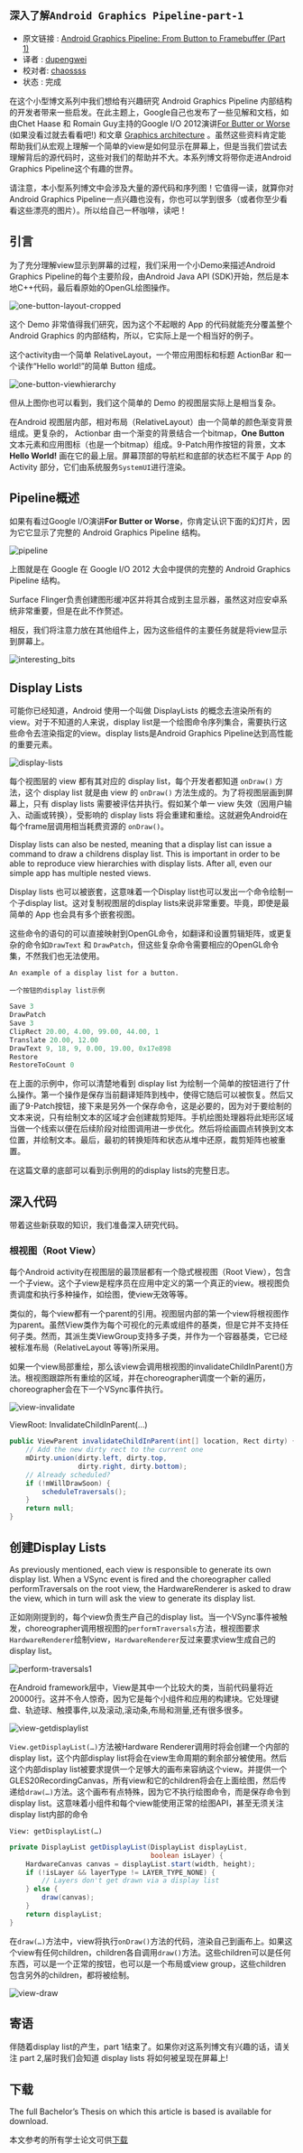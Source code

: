 `深入了解Android Graphics Pipeline-part-1`
---


* 原文链接 : [Android Graphics Pipeline: From Button to Framebuffer (Part 1)](https://blog.inovex.de/android-graphics-pipeline-from-button-to-framebuffer-part-1/)
* 译者 : [dupengwei](https://github.com/dupengwei) 
* 校对者: [chaossss](https://github.com/chaossss)   
* 状态 :  完成 



在这个小型博文系列中我们想给有兴趣研究 Android Graphics Pipeline 内部结构的开发者带来一些启发。在此主题上，Google自己也发布了一些见解和文档，如由Chet Haase 和 Romain Guy主持的Google I/O 2012演讲[For Butter or Worse](https://www.youtube.com/watch?v=Q8m9sHdyXnE) (如果没看过就去看看吧!) 和文章 [Graphics architecture](http://source.android.com/devices/graphics/architecture.html) 。虽然这些资料肯定能帮助我们从宏观上理解一个简单的view是如何显示在屏幕上，但是当我们尝试去理解背后的源代码时，这些对我们的帮助并不大。本系列博文将带你走进Android Graphics Pipeline这个有趣的世界。

请注意，本小型系列博文中会涉及大量的源代码和序列图！它值得一读，就算你对Android Graphics Pipeline一点兴趣也没有，你也可以学到很多（或者你至少看看这些漂亮的图片）。所以给自己一杯咖啡，读吧！

## 引言

为了充分理解view显示到屏幕的过程，我们采用一个小Demo来描述Android Graphics Pipeline的每个主要阶段，由Android Java API (SDK)开始，然后是本地C++代码，最后看原始的OpenGL绘图操作。


![one-button-layout-cropped](http://img.my.csdn.net/uploads/201504/09/1428538541_6558.png)

这个 Demo 非常值得我们研究，因为这个不起眼的 App 的代码就能充分覆盖整个 Android Graphics 的内部结构，所以，它实际上是一个相当好的例子。

这个activity由一个简单 RelativeLayout，一个带应用图标和标题 ActionBar 和一个读作“Hello world!”的简单 Button 组成。

![one-button-viewhierarchy](http://img.my.csdn.net/uploads/201504/09/1428538541_8737.png)

但从上图你也可以看到，我们这个简单的 Demo 的视图层实际上是相当复杂。

在Android 视图层内部，相对布局（RelativeLayout）由一个简单的颜色渐变背景组成。更复杂的， Actionbar 由一个渐变的背景结合一个bitmap，**One Button** 文本元素和应用图标（也是一个bitmap）组成。9-Patch用作按钮的背景，文本 **Hello World!** 画在它的最上层。屏幕顶部的导航栏和底部的状态栏不属于 App 的 Activity 部分，它们由系统服务`SystemUI`进行渲染。

## Pipeline概述

如果有看过Google I/O演讲**For Butter or Worse**，你肯定认识下面的幻灯片，因为它它显示了完整的 Android Graphics Pipeline 结构。

![pipeline](http://img.my.csdn.net/uploads/201504/09/1428538607_4861.png)

上图就是在 Google 在 Google I/O 2012 大会中提供的完整的 Android Graphics Pipeline 结构。

Surface Flinger负责创建图形缓冲区并将其合成到主显示器，虽然这对应安卓系统非常重要，但是在此不作赘述。

相反，我们将注意力放在其他组件上，因为这些组件的主要任务就是将view显示到屏幕上。

![interesting_bits](http://img.my.csdn.net/uploads/201504/09/1428538541_4202.png)

## Display Lists

可能你已经知道，Android 使用一个叫做 DisplayLists 的概念去渲染所有的view。对于不知道的人来说，display list是一个绘图命令序列集合，需要执行这些命令去渲染指定的view。display lists是Android Graphics Pipeline达到高性能的重要元素。


![display-lists](http://img.my.csdn.net/uploads/201504/09/1428538540_9146.png)

每个视图层的 view 都有其对应的 display list，每个开发者都知道 `onDraw()` 方法，这个 display list 就是由 view 的 `onDraw()` 方法生成的。为了将视图层画到屏幕上，只有 display lists 需要被评估并执行。假如某个单一 view 失效（因用户输入、动画或转换），受影响的 display lists 将会重建和重绘。这就避免Android在每个frame层调用相当耗费资源的 `onDraw()`。

Display lists can also be nested, meaning that a display list can issue a command to draw a childrens display list. This is important in order to be able to reproduce view hierarchies with display lists. After all, even our simple app has multiple nested views.

Display lists 也可以被嵌套，这意味着一个Display list也可以发出一个命令绘制一个子display list。这对复制视图层的display lists来说非常重要。毕竟，即使是最简单的 App 也会具有多个嵌套视图。

这些命令的语句的可以直接映射到OpenGL命令，如翻译和设置剪辑矩阵，或更复杂的命令如`DrawText` 和 `DrawPatch`，但这些复杂命令需要相应的OpenGL命令集，不然我们也无法使用。

`An example of a display list for a button.`

`一个按钮的display list示例`

```java
Save 3
DrawPatch
Save 3
ClipRect 20.00, 4.00, 99.00, 44.00, 1
Translate 20.00, 12.00
DrawText 9, 18, 9, 0.00, 19.00, 0x17e898
Restore
RestoreToCount 0
```

在上面的示例中，你可以清楚地看到 display list 为绘制一个简单的按钮进行了什么操作。第一个操作是保存当前翻译矩阵到栈中，使得它随后可以被恢复。然后又画了9-Patch按钮，接下来是另外一个保存命令，这是必要的，因为对于要绘制的文本来说，只有绘制文本的区域才会创建裁剪矩阵。手机绘图处理器将此矩形区域当做一个线索以便在后续阶段对绘图调用进一步优化。然后将绘画圆点转换到文本位置，并绘制文本。最后，最初的转换矩阵和状态从堆中还原，裁剪矩阵也被重置。

在这篇文章的底部可以看到示例用的的display lists的完整日志。

## 深入代码

带着这些新获取的知识，我们准备深入研究代码。

### 根视图（Root View）

每个Android activity在视图层的最顶层都有一个隐式根视图（Root View），包含一个子view。这个子view是程序员在应用中定义的第一个真正的view。根视图负责调度和执行多种操作，如绘图，使view无效等等。

类似的，每个view都有一个parent的引用。视图层内部的第一个view将根视图作为parent。虽然View类作为每个可视化的元素或组件的基类，但是它并不支持任何子类。然而，其派生类ViewGroup支持多子类，并作为一个容器基类，它已经被标准布局（RelativeLayout 等等)所采用。

如果一个view局部重绘，那么该view会调用根视图的invalidateChildInParent()方法。根视图跟踪所有重绘的区域，并在choreographer调度一个新的遍历，choreographer会在下一个VSync事件执行。

![view-invalidate](http://img.my.csdn.net/uploads/201504/09/1428538608_9350.png)

ViewRoot: InvalidateChildInParent(…)

```java
public ViewParent invalidateChildInParent(int[] location, Rect dirty) {
    // Add the new dirty rect to the current one
    mDirty.union(dirty.left, dirty.top, 
                 dirty.right, dirty.bottom);
    // Already scheduled?
    if (!mWillDrawSoon) {
        scheduleTraversals();
    }
    return null;
}
```

## 创建Display Lists

As previously mentioned, each view is responsible to generate its own display list. When a VSync event is fired and the choreographer called performTraversals on the root view, the  HardwareRenderer is asked to draw the view, which in turn will ask the view to generate its display list.

正如刚刚提到的，每个view负责生产自己的display list。当一个VSync事件被触发，choreographer调用根视图的`performTraversals`方法，根视图要求`HardwareRenderer`绘制view，`HardwareRenderer`反过来要求view生成自己的display list。

![perform-traversals1](http://img.my.csdn.net/uploads/201504/09/1428538542_9748.png)

在Android framework层中，View是其中一个比较大的类，当前代码量将近20000行。这并不令人惊奇，因为它是每个小组件和应用的构建块。它处理键盘、轨迹球、触摸事件,以及滚动,滚动条,布局和测量,还有很多很多。

![view-getdisplaylist](http://img.my.csdn.net/uploads/201504/09/1428538608_4788.png)

`View.getDisplayList(…)`方法被Hardware Renderer调用时将会创建一个内部的display list，这个内部display list将会在view生命周期的剩余部分被使用。然后这个内部display list被要求提供一个足够大的画布来容纳这个view。并提供一个GLES20RecordingCanvas，所有view和它的children将会在上面绘图，然后传递给`draw(…)`方法。这个画布有点特殊，因为它不执行绘图命令，而是保存命令到display list。这意味着小组件和每个view能使用正常的绘图API，甚至无须关注display list内部的命令

`View: getDisplayList(…)`
```java
private DisplayList getDisplayList(DisplayList displayList, 
                                   boolean isLayer) {
    HardwareCanvas canvas = displayList.start(width, height);
    if (!isLayer && layerType != LAYER_TYPE_NONE) {
        // Layers don't get drawn via a display list
    } else {
        draw(canvas);
    }
    return displayList;
}
```

在`draw(…)`方法中，view将执行`onDraw()`方法的代码，渲染自己到画布上。如果这个view有任何children，children各自调用`draw()`方法。这些children可以是任何东西，可以是一个正常的按钮，也可以是一个布局或view group，这些children包含另外的children，都将被绘制。

![view-draw](http://img.my.csdn.net/uploads/201504/09/1428538608_8013.png)

## 寄语

伴随着display list的产生，part 1结束了。如果你对这系列博文有兴趣的话，请关注 part 2,届时我们会知道 display lists 将如何被呈现在屏幕上!

## 下载

The full Bachelor’s Thesis on which this article is based is available for download.

本文参考的所有学士论文可供[下载](http://mathias-garbe.de/files/introduction-android-graphics.pdf)





